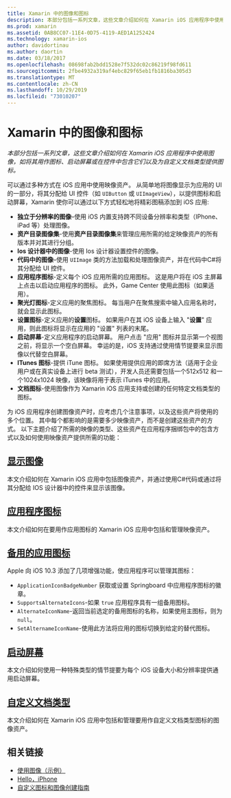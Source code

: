 ```yaml
---
title: Xamarin 中的图像和图标
description: 本部分包括一系列文章，这些文章介绍如何在 Xamarin iOS 应用程序中使用图像，如将其用作图标、启动屏幕或在控件中包含它们以及为自定义文档类型提供图标。
ms.prod: xamarin
ms.assetid: 0AB8CC07-11E4-0D75-4119-AED1A1252424
ms.technology: xamarin-ios
author: davidortinau
ms.author: daortin
ms.date: 03/18/2017
ms.openlocfilehash: 08698fab2bdd1528e7f532dc02c86219f98fd611
ms.sourcegitcommit: 2fbe4932a319af4ebc829f65eb1fb1816ba305d3
ms.translationtype: MT
ms.contentlocale: zh-CN
ms.lasthandoff: 10/29/2019
ms.locfileid: "73010207"
---
```

# <a name="images-and-icons-in-xamarinios"></a>Xamarin 中的图像和图标

_本部分包括一系列文章，这些文章介绍如何在 Xamarin iOS 应用程序中使用图像，如将其用作图标、启动屏幕或在控件中包含它们以及为自定义文档类型提供图标。_

可以通过多种方式在 iOS 应用中使用映像资产。 从简单地将图像显示为应用的 UI 的一部分，将其分配给 UI 控件（如 `UIButton` 或 `UIImageView`），以提供图标和启动屏幕，Xamarin 使你可以通过以下方式轻松地将精彩图稿添加到 iOS 应用: 

- **独立于分辨率的图像**–使用 iOS 内置支持跨不同设备分辨率和类型（IPhone、iPad 等）处理图像。
- **资产目录图像集**-使用**资产目录图像集**来管理应用所需的给定映像资产的所有版本并对其进行分组。
- **Ios 设计器中的图像**-使用 Ios 设计器设置控件的图像。
- **代码中的图像**–使用 `UIImage` 类的方法加载和处理图像资产，并在代码中C#将其分配给 UI 控件。
- **应用程序图标**-定义每个 iOS 应用所需的应用图标。 这是用户将在 iOS 主屏幕上点击以启动应用程序的图标。 此外，Game Center 使用此图标（如果适用）。
- **聚光灯图标**-定义应用的聚焦图标。 每当用户在聚焦搜索中输入应用名称时，就会显示此图标。
- **设置图标**-定义应用的**设置**图标。 如果用户在其 iOS 设备上输入 "**设置**" 应用，则此图标将显示在应用的 "设置" 列表的末尾。 
- **启动屏幕**-定义应用程序的启动屏幕。 用户点击 "应用" 图标并显示第一个视图之前，将显示一个空白屏幕。 幸运的是，iOS 支持通过使用情节提要来显示图像以代替空白屏幕。 
- **ITunes 图标**-提供 iTune 图标。 如果使用提供应用的即席方法（适用于企业用户或在真实设备上进行 beta 测试），开发人员还需要包括一个512x512 和一个1024x1024 映像，该映像将用于表示 iTunes 中的应用。
- **文档图标**-使用图像作为 Xamarin iOS 应用支持或创建的任何特定文档类型的图标。

为 iOS 应用程序创建图像资产时，应考虑几个注意事项，以及这些资产将使用的多个位置。 其中每个都影响的是需要多少映像资产，而不是创建这些资产的方式。 以下主题介绍了所需的映像的类型、这些资产在应用程序捆绑包中的包含方式以及如何使用映像资产提供所需的功能：

## <a name="displaying-an-imageiosapp-fundamentalsimages-iconsdisplaying-an-imagemd"></a>[显示图像](~/ios/app-fundamentals/images-icons/displaying-an-image.md)

本文介绍如何在 Xamarin iOS 应用中包括图像资产，并通过使用C#代码或通过将其分配给 IOS 设计器中的控件来显示该图像。

## <a name="application-iconsiosapp-fundamentalsimages-iconsapp-iconsmd"></a>[应用程序图标](~/ios/app-fundamentals/images-icons/app-icons.md)

本文介绍如何在要用作应用图标的 Xamarin iOS 应用中包括和管理映像资产。

## <a name="alternate-app-iconsiosapp-fundamentalsimages-iconsalternate-app-iconsmd"></a>[备用的应用图标](~/ios/app-fundamentals/images-icons/alternate-app-icons.md)

Apple 向 iOS 10.3 添加了几项增强功能，使应用程序可以管理其图标：

- `ApplicationIconBadgeNumber` 获取或设置 Springboard 中应用程序图标的徽章。
- `SupportsAlternateIcons`-如果 `true` 应用程序具有一组备用图标。
- `AlternateIconName`-返回当前选定的备用图标的名称，如果使用主图标，则为 `null`。
- `SetAlternameIconName`-使用此方法将应用的图标切换到给定的替代图标。

## <a name="launch-screensiosapp-fundamentalsimages-iconslaunch-screensmd"></a>[启动屏幕](~/ios/app-fundamentals/images-icons/launch-screens.md)

本文介绍如何使用一种特殊类型的情节提要为每个 iOS 设备大小和分辨率提供通用启动屏幕。

## <a name="custom-document-typesiosapp-fundamentalsimages-iconscustom-document-typesmd"></a>[自定义文档类型](~/ios/app-fundamentals/images-icons/custom-document-types.md)

本文介绍如何在 Xamarin iOS 应用中包括和管理要用作自定义文档类型图标的图像资产。

## <a name="related-links"></a>相关链接

- [使用图像（示例）](https://docs.microsoft.com/samples/xamarin/ios-samples/workingwithimages)
- [Hello，iPhone](~/ios/get-started/hello-ios/index.md)
- [自定义图标和图像创建指南](https://developer.apple.com/library/ios/#documentation/UserExperience/Conceptual/MobileHIG/IconsImages/IconsImages.html)

